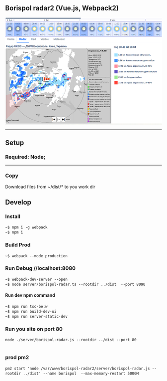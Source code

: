 ## Borispol radar2 (Vue.js, Webpack2)

![](https://github.com/Maxislav/borispol-radar2/blob/master/readme.png?raw=true?raw=true=400x200)

***
## Setup

### Required: Node;
***

### Copy
Download files from ~/dist/* to you work dir


## Develop

### Install

```
~$ npm i -g webpack
~$ npm i
```
### Build Prod
```
~$ webpack --mode production
```

### Run Debug   //localhost:8080

```
~$ webpack-dev-server --open
~$ node server/borispol-radar.ts --rootdir ../dist  --port 8090
```
#### Run dev npm command
```
~$ npm run tsc-be:w
~$ npm run build-dev-ui
~$ npm run server-static-dev
```




### Run you site on port 80
```shell script
node ./server/borispol-radar.js --rootdir ../dist --port 80


```

### prod pm2
```shell script
pm2 start 'node /var/www/borispol-radar2/server/borispol-radar.js --rootdir ../dist' --name borispol  --max-memory-restart 5000M
```
